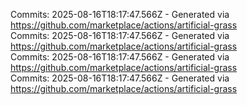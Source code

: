 Commits: 2025-08-16T18:17:47.566Z - Generated via https://github.com/marketplace/actions/artificial-grass
<br>
Commits: 2025-08-16T18:17:47.566Z - Generated via https://github.com/marketplace/actions/artificial-grass
<br>
Commits: 2025-08-16T18:17:47.566Z - Generated via https://github.com/marketplace/actions/artificial-grass
<br>
Commits: 2025-08-16T18:17:47.566Z - Generated via https://github.com/marketplace/actions/artificial-grass
<br>
